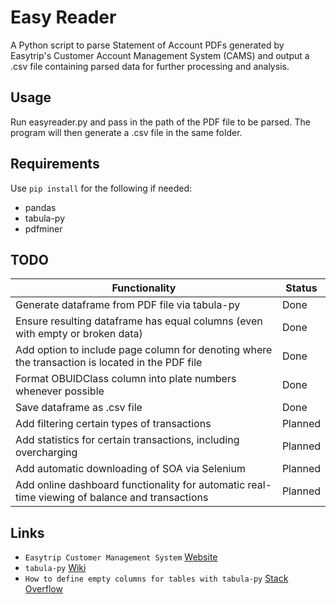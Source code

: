 # Easy Reader

A Python script to parse Statement of Account PDFs generated by Easytrip's Customer Account Management System (CAMS) and output a .csv file containing parsed data for further processing and analysis.

## Usage

Run easyreader.py and pass in the path of the PDF file to be parsed. The program will then generate a .csv file in the same folder.

## Requirements

Use `pip install` for the following if needed:

- pandas
- tabula-py
- pdfminer

## TODO

| Functionality | Status |
| - | - |
| Generate dataframe from PDF file via tabula-py | Done |
| Ensure resulting dataframe has equal columns (even with empty or broken data) | Done |
| Add option to include page column for denoting where the transaction is located in the PDF file | Done |
| Format OBUIDClass column into plate numbers whenever possible | Done |
| Save dataframe as .csv file | Done |
| Add filtering certain types of transactions | Planned |
| Add statistics for certain transactions, including overcharging | Planned |
| Add automatic downloading of SOA via Selenium | Planned |
| Add online dashboard functionality for automatic real-time viewing of balance and transactions | Planned |

## Links

- `Easytrip Customer Management System` [Website](https://myeasytripcams.easytrip.ph/CAMS/)
- `tabula-py` [Wiki](https://tabula-py.readthedocs.io/en/latest/)
- `How to define empty columns for tables with tabula-py` [Stack Overflow](https://stackoverflow.com/questions/56065307/how-can-i-stop-tabula-from-automatically-dropping-empty-columns/71553990#71553990)
